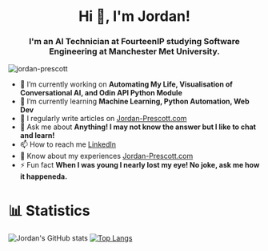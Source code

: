 <h1 align="center">Hi 👋, I'm Jordan!</h1>
<h3 align="center">I'm an AI Technician at FourteenIP studying Software Engineering at Manchester Met University.</h3>

<p align="left"> <img src="https://komarev.com/ghpvc/?username=jordan-prescott&label=Profile%20views&color=0e75b6&style=flat" alt="jordan-prescott" /> </p>

- 🔭 I’m currently working on **Automating My Life, Visualisation of Conversational AI, and Odin API Python Module**
- 🌱 I’m currently learning **Machine Learning, Python Automation, Web Dev**
- 📝 I regularly write articles on [Jordan-Prescott.com](https://jordanprescott.super.site/)
- 💬 Ask me about **Anything! I may not know the answer but I like to chat and learn!**
- 📫 How to reach me [LinkedIn](https://www.linkedin.com/in/jordan-prescott-594761110/)
- 📄 Know about my experiences [Jordan-Prescott.com](https://jordanprescott.super.site/)
- ⚡ Fun fact **When I was young I nearly lost my eye! No joke, ask me how it happeneda.**
 
 <h1> 📊 Statistics </h1>
 
 ![Jordan's GitHub stats](https://github-readme-stats.vercel.app/api?username=Jordan-Prescott&show_icons=true) [![Top Langs](https://github-readme-stats.vercel.app/api/top-langs/?username=Jordan-Prescott&layout=donut)](https://github.com/anuraghazra/github-readme-stats)
